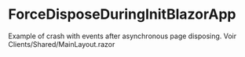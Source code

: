 # ForceDisposeDuringInitBlazorApp

Example of crash with events after asynchronous page disposing.
Voir Clients/Shared/MainLayout.razor
